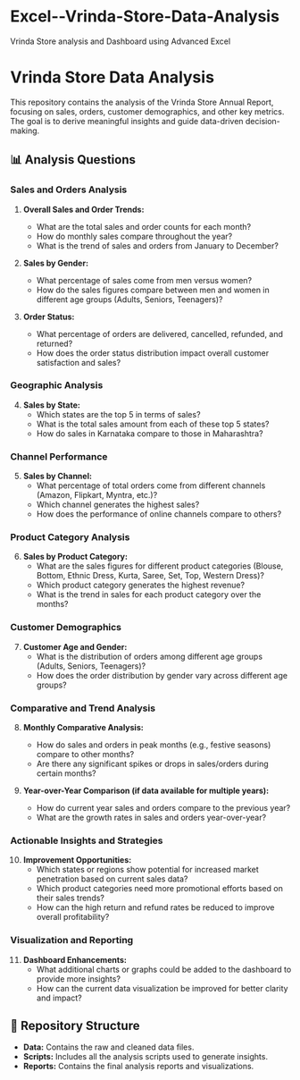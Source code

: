 # Excel--Vrinda-Store-Data-Analysis
Vrinda Store analysis and Dashboard using Advanced Excel

 # Vrinda Store Data Analysis

This repository contains the analysis of the Vrinda Store Annual Report, focusing on sales, orders, customer demographics, and other key metrics. The goal is to derive meaningful insights and guide data-driven decision-making.

## 📊 Analysis Questions

### Sales and Orders Analysis

1. **Overall Sales and Order Trends:**
   - What are the total sales and order counts for each month?
   - How do monthly sales compare throughout the year?
   - What is the trend of sales and orders from January to December?

2. **Sales by Gender:**
   - What percentage of sales come from men versus women?
   - How do the sales figures compare between men and women in different age groups (Adults, Seniors, Teenagers)?

3. **Order Status:**
   - What percentage of orders are delivered, cancelled, refunded, and returned?
   - How does the order status distribution impact overall customer satisfaction and sales?

### Geographic Analysis

4. **Sales by State:**
   - Which states are the top 5 in terms of sales?
   - What is the total sales amount from each of these top 5 states?
   - How do sales in Karnataka compare to those in Maharashtra?

### Channel Performance

5. **Sales by Channel:**
   - What percentage of total orders come from different channels (Amazon, Flipkart, Myntra, etc.)?
   - Which channel generates the highest sales?
   - How does the performance of online channels compare to others?

### Product Category Analysis

6. **Sales by Product Category:**
   - What are the sales figures for different product categories (Blouse, Bottom, Ethnic Dress, Kurta, Saree, Set, Top, Western Dress)?
   - Which product category generates the highest revenue?
   - What is the trend in sales for each product category over the months?

### Customer Demographics

7. **Customer Age and Gender:**
   - What is the distribution of orders among different age groups (Adults, Seniors, Teenagers)?
   - How does the order distribution by gender vary across different age groups?

### Comparative and Trend Analysis

8. **Monthly Comparative Analysis:**
   - How do sales and orders in peak months (e.g., festive seasons) compare to other months?
   - Are there any significant spikes or drops in sales/orders during certain months?

9. **Year-over-Year Comparison (if data available for multiple years):**
   - How do current year sales and orders compare to the previous year?
   - What are the growth rates in sales and orders year-over-year?

### Actionable Insights and Strategies

10. **Improvement Opportunities:**
    - Which states or regions show potential for increased market penetration based on current sales data?
    - Which product categories need more promotional efforts based on their sales trends?
    - How can the high return and refund rates be reduced to improve overall profitability?

### Visualization and Reporting

11. **Dashboard Enhancements:**
    - What additional charts or graphs could be added to the dashboard to provide more insights?
    - How can the current data visualization be improved for better clarity and impact?

## 📂 Repository Structure

- **Data:** Contains the raw and cleaned data files.
- **Scripts:** Includes all the analysis scripts used to generate insights.
- **Reports:** Contains the final analysis reports and visualizations.
